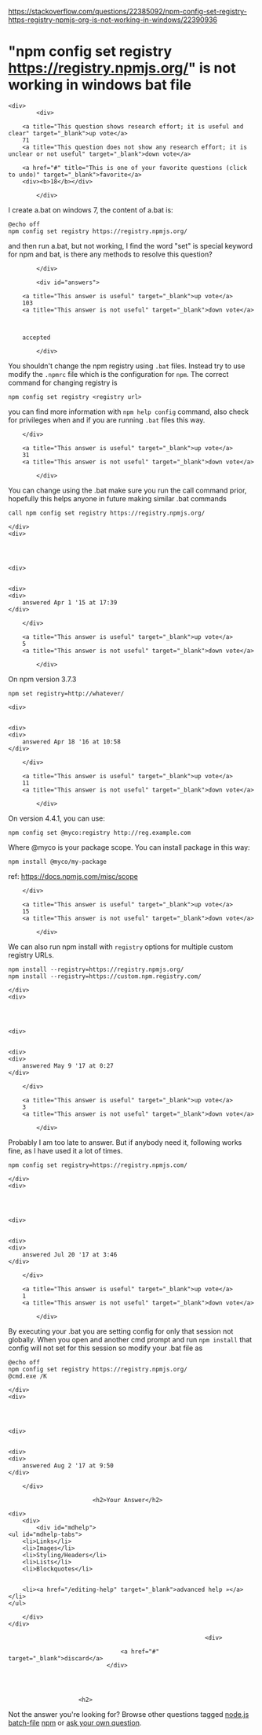 <a href="https://stackoverflow.com/questions/22385092/npm-config-set-registry-https-registry-npmjs-org-is-not-working-in-windows/22390936">https://stackoverflow.com/questions/22385092/npm-config-set-registry-https-registry-npmjs-org-is-not-working-in-windows/22390936</a><div id="articleHeader"><h1>"npm config set registry https://registry.npmjs.org/" is not working in windows bat file</h1></div>

            

<div id="question">

    
        
    <div>
            <div>
                

<div>
        
        <a title="This question shows research effort; it is useful and clear" target="_blank">up vote</a>
        71
        <a title="This question does not show any research effort; it is unclear or not useful" target="_blank">down vote</a>

        <a href="#" title="This is one of your favorite questions (click to undo)" target="_blank">favorite</a>
        <div><b>18</b></div>


</div>

            </div>

            
<div>
    <div>

<p>I create a.bat on windows 7, the content of a.bat is:</p>

<pre><code>@echo off
npm config set registry https://registry.npmjs.org/</code></pre>

<p>and then run a.bat, but not working, I find the word "set" is special keyword for npm and bat, is there any methods to resolve this question?</p>
    </div>
    
    
</div>

                
            </div>
</div>

            <div id="answers">

                
                




  

<div id="answer-22390936">
    <div>
            <div>
                

<div>
        
        <a title="This answer is useful" target="_blank">up vote</a>
        103
        <a title="This answer is not useful" target="_blank">down vote</a>



        accepted

</div>

            </div>
            


<div>
    <div>
<p>You shouldn't change the npm registry using <code>.bat</code> files. 
Instead try to use modify the <code>.npmrc</code> file which is the configuration for <code>npm</code>.
The correct command for changing registry is</p>

<p><code>npm config set registry &lt;registry url&gt;</code></p>

<p>you can find more information with <code>npm help config</code> command, also check for privileges when and if you are running <code>.bat</code> files this way.</p>
    </div>
    
</div>
    
        </div>
</div>

  

<div id="answer-29397307">
    <div>
            <div>
                

<div>
        
        <a title="This answer is useful" target="_blank">up vote</a>
        31
        <a title="This answer is not useful" target="_blank">down vote</a>




</div>

            </div>
            


<div>
    <div>
<p>You can change using the .bat make sure you run the call command prior, hopefully this helps anyone in future making similar .bat commands</p>

<pre><code>call npm config set registry https://registry.npmjs.org/</code></pre>
    </div>
    <div>
    
            


    <div>
       

    <div>
    <div>
        answered Apr 1 '15 at 17:39
    </div>
    
    
</div>
    </div>
    </div>
</div>
    
        </div>
</div>

  

<div id="answer-36692046">
    <div>
            <div>
                

<div>
        
        <a title="This answer is useful" target="_blank">up vote</a>
        5
        <a title="This answer is not useful" target="_blank">down vote</a>




</div>

            </div>
            


<div>
    <div>
<p>On npm version 3.7.3</p>

<p><code>npm set registry=http://whatever/</code></p>
    </div>
    <div>
    
            


    <div>
       

    <div>
    <div>
        answered Apr 18 '16 at 10:58
    </div>
    
    
</div>
    </div>
    </div>
</div>
    
        </div>
</div>

  

<div id="answer-42792731">
    <div>
            <div>
                

<div>
        
        <a title="This answer is useful" target="_blank">up vote</a>
        11
        <a title="This answer is not useful" target="_blank">down vote</a>




</div>

            </div>
            


<div>
    <div>
<p>On version 4.4.1, you can use:</p>

<pre><code>npm config set @myco:registry http://reg.example.com</code></pre>

<p>Where @myco is your package scope. You can install package in this way:</p>

<pre><code>npm install @myco/my-package</code></pre>

<p>ref: <a href="https://docs.npmjs.com/misc/scope" target="_blank">https://docs.npmjs.com/misc/scope</a></p>
    </div>
    
</div>
    
        </div>
</div>

  

<div id="answer-43859193">
    <div>
            <div>
                

<div>
        
        <a title="This answer is useful" target="_blank">up vote</a>
        15
        <a title="This answer is not useful" target="_blank">down vote</a>




</div>

            </div>
            


<div>
    <div>
<p>We can also run npm install with <code>registry</code> options for multiple custom registry URLs.</p>

<pre><code>npm install --registry=https://registry.npmjs.org/ 
npm install --registry=https://custom.npm.registry.com/ </code></pre>
    </div>
    <div>
    
            


    <div>
       

    <div>
    <div>
        answered May 9 '17 at 0:27
    </div>
    
    
</div>
    </div>
    </div>
</div>
    
        </div>
</div>

  

<div id="answer-45204773">
    <div>
            <div>
                

<div>
        
        <a title="This answer is useful" target="_blank">up vote</a>
        3
        <a title="This answer is not useful" target="_blank">down vote</a>




</div>

            </div>
            


<div>
    <div>
<p>Probably I am too late to answer. But if anybody need it, following works fine, as I have used it a lot of times.</p>

<pre><code>npm config set registry=https://registry.npmjs.com/</code></pre>
    </div>
    <div>
    
            


    <div>
       

    <div>
    <div>
        answered Jul 20 '17 at 3:46
    </div>
    
    
</div>
    </div>
    </div>
</div>
    
        </div>
</div>

  

<div id="answer-45457379">
    <div>
            <div>
                

<div>
        
        <a title="This answer is useful" target="_blank">up vote</a>
        1
        <a title="This answer is not useful" target="_blank">down vote</a>




</div>

            </div>
            


<div>
    <div>
<p>By executing your .bat you are setting config for only that session not globally. When you open and another cmd prompt and run <code>npm install</code> that config will not set for this session so modify your .bat file as </p>

<pre><code>@echo off
npm config set registry https://registry.npmjs.org/
@cmd.exe /K</code></pre>
    </div>
    <div>
    
            


    <div>
       

    <div>
    <div>
        answered Aug 2 '17 at 9:50
    </div>
    
    
</div>
    </div>
    </div>
</div>
    
        </div>
</div>
                                    
                        
                            
                            
                            
                            <h2>Your Answer</h2>


            
    




<div id="post-editor">

    <div> 
        <div>
            <div id="mdhelp">
    <ul id="mdhelp-tabs">
        <li>Links</li>
        <li>Images</li>
        <li>Styling/Headers</li>
        <li>Lists</li>
        <li>Blockquotes</li>
        
        
        <li><a href="/editing-help" target="_blank">advanced help »</a></li>
    </ul>
    
    

    
    
    

    

    

    

    
</div>
            
        </div>
    </div>

    
    

    

    


    
    
    



</div>

                            

                                                            <div>
                                        
                                    <a href="#" target="_blank">discard</a>
                                </div>
                        



                        <h2>
Not the answer you're looking for?                            Browse other questions tagged <a href="/questions/tagged/node.js" title="show questions tagged 'node.js'" target="_blank">node.js</a> <a href="/questions/tagged/batch-file" title="show questions tagged 'batch-file'" target="_blank">batch-file</a> <a href="/questions/tagged/npm" title="show questions tagged 'npm'" target="_blank">npm</a>  or <a href="/questions/ask" target="_blank">ask your own question</a>.                        </h2>
            </div>
        